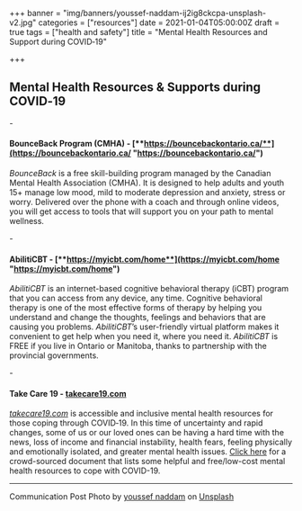 +++
banner = "img/banners/youssef-naddam-ij2ig8ckcpa-unsplash-v2.jpg"
categories = ["resources"]
date = 2021-01-04T05:00:00Z
draft = true
tags = ["health and safety"]
title = "Mental Health Resources and Support during COVID‑19"

+++
## **Mental Health Resources & Supports during COVID‑19**

\-

#### **BounceBack Program (CMHA)** - [**https://bouncebackontario.ca/**](https://bouncebackontario.ca/ "https://bouncebackontario.ca/")

_BounceBack_ is a free skill-building program managed by the Canadian Mental Health Association (CMHA). It is designed to help adults and youth 15+ manage low mood, mild to moderate depression and anxiety, stress or worry. Delivered over the phone with a coach and through online videos, you will get access to tools that will support you on your path to mental wellness.

\-

#### **AbilitiCBT** - [**https://myicbt.com/home**](https://myicbt.com/home "https://myicbt.com/home")

_AbilitiCBT_ is an internet-based cognitive behavioral therapy (iCBT) program that you can access from any device, any time. Cognitive behavioral therapy is one of the most effective forms of therapy by helping you understand and change the thoughts, feelings and behaviors that are causing you problems. _AbilitiCBT_’s user-friendly virtual platform makes it convenient to get help when you need it, where you need it. _AbilitiCBT_ is FREE if you live in Ontario or Manitoba, thanks to partnership with the provincial governments.

\-

#### **Take Care 19** - [**takecare19.com**](http://takecare19.com/)

[_takecare19.com_](http://takecare19.com/) is accessible and inclusive mental health resources for those coping through COVID‑19. In this time of uncertainty and rapid changes, some of us or our loved ones can be having a hard time with the news, loss of income and financial instability, health fears, feeling physically and emotionally isolated, and greater mental health issues. [Click here](https://s3.amazonaws.com/newsletter.workers-safety.ca/newsletters/Clinic+Projects/COVID-19/TakeCare19-Mental+Health+Resources+Factsheet.docx "Resources Factsheet") for a crowd-sourced document that lists some helpful and free/low-cost mental health resources to cope with COVID-19.

***

Communication Post Photo by [youssef naddam](https://unsplash.com/@youssefnaddam?utm_source=unsplash&utm_medium=referral&utm_content=creditCopyText) on [Unsplash](https://unsplash.com/s/photos/mental-health-images-help?utm_source=unsplash&utm_medium=referral&utm_content=creditCopyText)